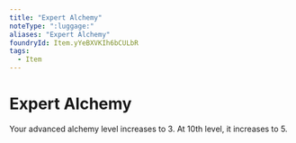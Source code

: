 ```yaml
---
title: "Expert Alchemy"
noteType: ":luggage:"
aliases: "Expert Alchemy"
foundryId: Item.yYeBXVKIh6bCULbR
tags:
  - Item
---
```


# Expert Alchemy

Your advanced alchemy level increases to 3. At 10th level, it increases to 5.
